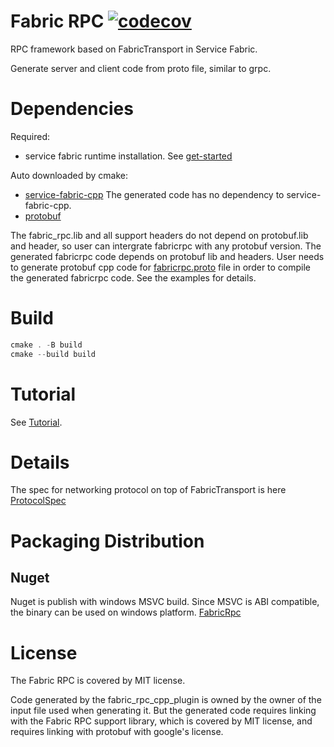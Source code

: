 # Fabric RPC [![codecov](https://codecov.io/github/youyuanwu/fabric-rpc/branch/main/graph/badge.svg?token=RE9WQSS0MU)](https://codecov.io/github/youyuanwu/fabric-rpc)

RPC framework based on FabricTransport in Service Fabric.

Generate server and client code from proto file, similar to grpc.

# Dependencies
Required:
* service fabric runtime installation. See [get-started](https://learn.microsoft.com/en-us/azure/service-fabric/service-fabric-get-started)

Auto downloaded by cmake:
* [service-fabric-cpp](https://github.com/youyuanwu/service-fabric-cpp)
    The generated code has no dependency to service-fabric-cpp.
* [protobuf](https://github.com/protocolbuffers/protobuf)

The fabric_rpc.lib and all support headers do not depend on protobuf.lib and header, so user can intergrate fabricrpc with any protobuf version.
The generated fabricrpc code depends on protobuf lib and headers.
User needs to generate protobuf cpp code for [fabricrpc.proto](../protos/fabricrpc.proto) file in order to compile the generated fabricrpc code.
See the examples for details.

# Build
```ps1
cmake . -B build
cmake --build build
```

# Tutorial
See [Tutorial](./docs/Tutorial.md).

# Details
The spec for networking protocol on top of FabricTransport is here [ProtocolSpec](./docs/ProtocolSpec.md)

# Packaging Distribution
## Nuget
Nuget is publish with windows MSVC build. Since MSVC is ABI compatible, the binary can be used on windows platform.
[FabricRpc](https://www.nuget.org/packages/FabricRpc)

# License
The Fabric RPC is covered by MIT license.

Code generated by the fabric_rpc_cpp_plugin is owned by the owner of the input file used when generating it.
But the generated code requires linking with the Fabric RPC support library, which is covered by MIT license,
and requires linking with protobuf with google's license.